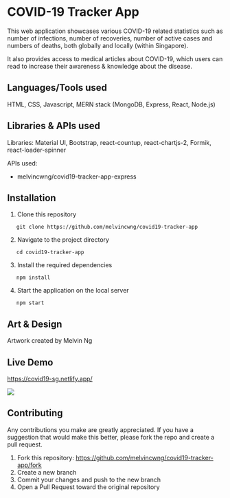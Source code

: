 # COVID-19 Tracker App

This web application showcases various COVID-19 related statistics such as number of infections, number of recoveries, number of active cases and numbers of deaths, both globally and locally (within Singapore). 

It also provides access to medical articles about COVID-19, which users can read to increase their awareness & knowledge about the disease.

## Languages/Tools used
HTML, CSS, Javascript, MERN stack (MongoDB, Express, React, Node.js)

## Libraries & APIs used
Libraries: Material UI, Bootstrap, react-countup, react-chartjs-2, Formik, react-loader-spinner

APIs used: 
  - melvincwng/covid19-tracker-app-express

## Installation
1. Clone this repository
```
   git clone https://github.com/melvincwng/covid19-tracker-app
```
2. Navigate to the project directory
```
   cd covid19-tracker-app
```
3. Install the required dependencies
```
   npm install
```
4. Start the application on the local server
```
   npm start
```

## Art & Design
Artwork created by Melvin Ng

## Live Demo
https://covid19-sg.netlify.app/

<img src="https://github.com/melvincwng/covid19-tracker-app/blob/master/src/images/demo.JPG"/>

## Contributing
Any contributions you make are greatly appreciated. If you have a suggestion that would make this better, please fork the repo and create a pull request.  

1. Fork this repository:  https://github.com/melvincwng/covid19-tracker-app/fork 
2. Create a new branch
3. Commit your changes and push to the new branch
4. Open a Pull Request toward the original repository

